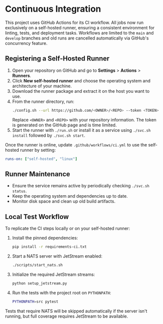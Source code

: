 # Continuous Integration

This project uses GitHub Actions for its CI workflow. All jobs now run exclusively on a self-hosted runner, ensuring a consistent environment for linting, tests, and deployment tasks. Workflows are limited to the `main` and `develop` branches and old runs are cancelled automatically via GitHub's concurrency feature.

## Registering a Self-Hosted Runner

1. Open your repository on GitHub and go to **Settings** > **Actions** > **Runners**.
2. Click **New self-hosted runner** and choose the operating system and architecture of your machine.
3. Download the runner package and extract it on the host you want to use.
4. From the runner directory, run:
   ```bash
   ./config.sh --url https://github.com/<OWNER>/<REPO> --token <TOKEN>
   ```
   Replace `<OWNER>` and `<REPO>` with your repository information. The token is generated on the GitHub page and is time limited.
5. Start the runner with `./run.sh` or install it as a service using `./svc.sh install` followed by `./svc.sh start`.

Once the runner is online, update `.github/workflows/ci.yml` to use the self-hosted runner by setting:

```yaml
runs-on: ["self-hosted", "linux"]
```

## Runner Maintenance

- Ensure the service remains active by periodically checking `./svc.sh status`.
- Keep the operating system and dependencies up to date.
- Monitor disk space and clean up old build artifacts.

## Local Test Workflow

To replicate the CI steps locally or on your self-hosted runner:

1. Install the pinned dependencies:
   ```bash
   pip install -r requirements-ci.txt
   ```
2. Start a NATS server with JetStream enabled:
   ```bash
   ./scripts/start_nats.sh
   ```
3. Initialize the required JetStream streams:
   ```bash
   python setup_jetstream.py
   ```
4. Run the tests with the project root on `PYTHONPATH`:
   ```bash
   PYTHONPATH=src pytest
   ```

Tests that require NATS will be skipped automatically if the server isn't
running, but full coverage requires JetStream to be available.

